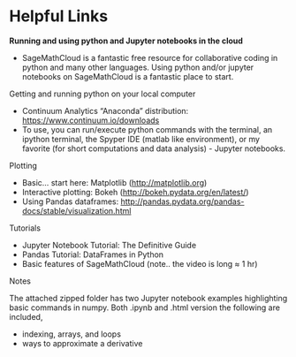 # Helpful Links

**Running and using python and Jupyter notebooks in the cloud**
- SageMathCloud is a fantastic free resource for collaborative coding in python and many other languages. Using python and/or jupyter notebooks on SageMathCloud is a fantastic place to start.

Getting and running python on your local computer
* Continuum Analytics “Anaconda” distribution: https://www.continuum.io/downloads 
* To use, you can run/execute python commands with the terminal, an ipython terminal, the Spyper IDE (matlab like environment), or my favorite (for short computations and data analysis) - Jupyter notebooks.

Plotting
* Basic… start here: Matplotlib (http://matplotlib.org)
* Interactive plotting: Bokeh (http://bokeh.pydata.org/en/latest/)
* Using Pandas dataframes: http://pandas.pydata.org/pandas-docs/stable/visualization.html

Tutorials
* Jupyter Notebook Tutorial: The Definitive Guide
* Pandas Tutorial: DataFrames in Python
* Basic features of SageMathCloud (note.. the video is long ≈ 1 hr)

Notes

The attached zipped folder has two Jupyter notebook examples highlighting basic commands in numpy. Both .ipynb and .html version the following are included,
* indexing, arrays, and loops
* ways to approximate a derivative

